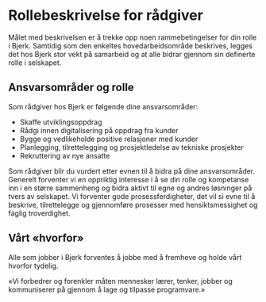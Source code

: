 # Rollebeskrivelse for rådgiver

Målet med beskrivelsen er å trekke opp noen rammebetingelser for din rolle i
Bjerk. Samtidig som den enkeltes hovedarbeidsområde beskrives, legges det hos
Bjerk stor vekt på samarbeid og at alle bidrar gjennom sin definerte rolle i
selskapet.

## Ansvarsområder og rolle

Som rådgiver hos Bjerk er følgende dine ansvarsområder:

- Skaffe utviklingsoppdrag
- Rådgi innen digitalisering på oppdrag fra kunder
- Bygge og vedlikeholde positive relasjoner med kunder
- Planlegging, tilrettelegging og prosjektledelse av tekniske prosjekter
- Rekruttering av nye ansatte

Som rådgiver blir du vurdert etter evnen til å bidra på dine
ansvarsområder. Generelt forventer vi en oppriktig interesse i å se din rolle og
kompetanse inn i en større sammenheng og bidra aktivt til egne og andres løsninger
på tvers av selskapet. Vi forventer gode prosessferdigheter, det vil si evne til å
beskrive, tilrettelegge og gjennomføre prosesser med hensiktsmessighet og faglig
troverdighet.

## Vårt «hvorfor»

Alle som jobber i Bjerk forventes å jobbe med å fremheve og holde vårt hvorfor
tydelig.

«Vi forbedrer og forenkler måten mennesker lærer, tenker, jobber og kommuniserer
på gjennom å lage og tilpasse programvare.»
